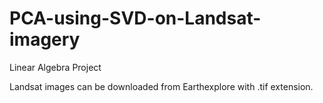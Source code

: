 # PCA-using-SVD-on-Landsat-imagery
Linear Algebra Project

Landsat images can be downloaded from Earthexplore with .tif extension.

